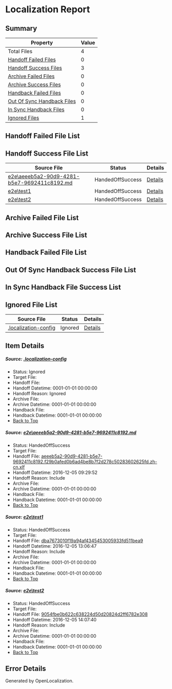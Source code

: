 # <a name='report-top'></a> Localization Report

## Summary
 Property | Value 
 -------- | ----- 
 Total Files | 4
[ Handoff Failed Files ](#handoff-failed-list)| 0
[ Handoff Success Files ](#handoff-success-list)| 3
[ Archive Failed Files ](#archive-failed-list)| 0
[ Archive Success Files ](#archive-success-list)| 0
[ Handback Failed Files ](#handback-failed-list)| 0
[ Out Of Sync Handback Files ](#outofsync-handback-success-list)| 0
[ In Sync Handback Files ](#insync-handback-success-list)| 0
[ Ignored Files ](#ignored-list)| 1

## <a name='handoff-failed-list'></a> Handoff Failed File List

## <a name='handoff-success-list'></a> Handoff Success File List
 Source File | Status | Details 
 ----------- | ------ | ------- 
 [e2e\aeeeb5a2-90d9-4281-b5e7-9692411c8192.md](https://github.com/OpenLocalizationTestOrg/ol-test0/blob/8d59b28d5648a6ee14b9bc5c9b7166164ce769dd/e2e/aeeeb5a2-90d9-4281-b5e7-9692411c8192.md) | HandedOffSuccess | [Details](#961de8a931eef3b19c1cdec40b4f677079af63361)
 [e2e\test1](https://github.com/OpenLocalizationTestOrg/ol-test0/blob/ab2b6db401e345c337a1ba8b11115565d9521405/e2e/test1) | HandedOffSuccess | [Details](#dba7673010f19a94af4345453005933fd511bea92)
 [e2e\test2](https://github.com/OpenLocalizationTestOrg/ol-test0/blob/2ae9273a70af2a27e15db0587aa85b182ecd3f4a/e2e/test2) | HandedOffSuccess | [Details](#9054fbe0b622c638224d50d20824d2ff6782e3083)

## <a name='archive-failed-list'></a> Archive Failed File List

## <a name='archive-success-list'></a> Archive Success File List

## <a name='handback-failed-list'></a> Handback Failed File List

## <a name='outofsync-handback-success-list'></a> Out Of Sync Handback Success File List

## <a name='insync-handback-success-list'></a> In Sync Handback File Success List

## <a name='ignored-list'></a> Ignored File List
 Source File | Status | Details 
 ----------- | ------ | ------- 
 [.localization-config](https://github.com/OpenLocalizationTestOrg/ol-test0/blob/2ae9273a70af2a27e15db0587aa85b182ecd3f4a/.localization-config) | Ignored | [Details](#c268a05ecaa7ec85942ed632c29928ee5bd6da8d0)

## Item Details
##### <a name='c268a05ecaa7ec85942ed632c29928ee5bd6da8d0'></a> Source: [.localization-config](https://github.com/OpenLocalizationTestOrg/ol-test0/blob/2ae9273a70af2a27e15db0587aa85b182ecd3f4a/.localization-config)
* Status: Ignored
* Target File: 
* Handoff File: 
* Handoff Datetime: 0001-01-01 00:00:00
* Handoff Reason: Ignored
* Archive File: 
* Archive Datetime: 0001-01-01 00:00:00
* Handback File: 
* Handback Datetime: 0001-01-01 00:00:00
* [Back to Top](#report-top)

##### <a name='961de8a931eef3b19c1cdec40b4f677079af63361'></a> Source: [e2e\aeeeb5a2-90d9-4281-b5e7-9692411c8192.md](https://github.com/OpenLocalizationTestOrg/ol-test0/blob/8d59b28d5648a6ee14b9bc5c9b7166164ce769dd/e2e/aeeeb5a2-90d9-4281-b5e7-9692411c8192.md)
* Status: HandedOffSuccess
* Target File: 
* Handoff File: [aeeeb5a2-90d9-4281-b5e7-9692411c8192.f29b0afed0b6ad4be8b7f2d278c50283602625fd.zh-cn.xlf](https://github.com/OpenLocalizationTestOrg/ol-test0-handoff/blob/ce74583389b1a4e1501ef568d2ca5fbd16defb8a/ol-handoff/OpenLocalizationTestOrg/ol-test0-zhcn/shujia/ht/aeeeb5a2-90d9-4281-b5e7-9692411c8192.f29b0afed0b6ad4be8b7f2d278c50283602625fd.zh-cn.xlf)
* Handoff Datetime: 2016-12-05 09:29:52
* Handoff Reason: Include
* Archive File: 
* Archive Datetime: 0001-01-01 00:00:00
* Handback File: 
* Handback Datetime: 0001-01-01 00:00:00
* [Back to Top](#report-top)

##### <a name='dba7673010f19a94af4345453005933fd511bea92'></a> Source: [e2e\test1](https://github.com/OpenLocalizationTestOrg/ol-test0/blob/ab2b6db401e345c337a1ba8b11115565d9521405/e2e/test1)
* Status: HandedOffSuccess
* Target File: 
* Handoff File: [dba7673010f19a94af4345453005933fd511bea9](https://github.com/OpenLocalizationTestOrg/ol-test0-handoff/blob/5805117586ebee74e07e068c510b498352ff7a9e/ol-handoff/OpenLocalizationTestOrg/ol-test0-zhcn/shujia/ht/dba7673010f19a94af4345453005933fd511bea9)
* Handoff Datetime: 2016-12-05 13:06:47
* Handoff Reason: Include
* Archive File: 
* Archive Datetime: 0001-01-01 00:00:00
* Handback File: 
* Handback Datetime: 0001-01-01 00:00:00
* [Back to Top](#report-top)

##### <a name='9054fbe0b622c638224d50d20824d2ff6782e3083'></a> Source: [e2e\test2](https://github.com/OpenLocalizationTestOrg/ol-test0/blob/2ae9273a70af2a27e15db0587aa85b182ecd3f4a/e2e/test2)
* Status: HandedOffSuccess
* Target File: 
* Handoff File: [9054fbe0b622c638224d50d20824d2ff6782e308](https://github.com/OpenLocalizationTestOrg/ol-test0-handoff/blob/ee33b7a748a9df45e1921aa272c1bf0a8aa3843f/ol-handoff/OpenLocalizationTestOrg/ol-test0-zhcn/shujia/ht/9054fbe0b622c638224d50d20824d2ff6782e308)
* Handoff Datetime: 2016-12-05 14:07:40
* Handoff Reason: Include
* Archive File: 
* Archive Datetime: 0001-01-01 00:00:00
* Handback File: 
* Handback Datetime: 0001-01-01 00:00:00
* [Back to Top](#report-top)


## Error Details

Generated by OpenLocalization.
